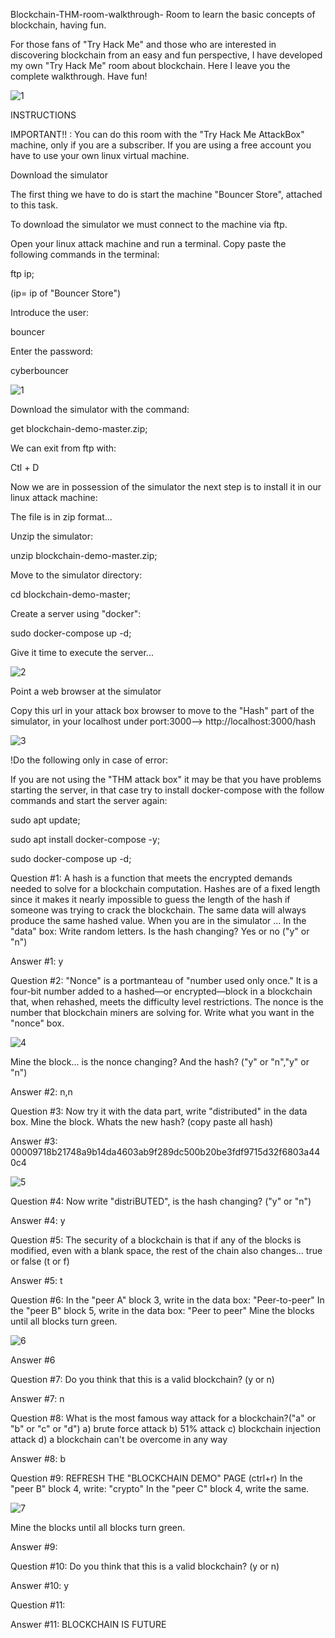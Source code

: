 Blockchain-THM-room-walkthrough-
Room to learn the basic concepts of blockchain, having fun.

For those fans of "Try Hack Me" and those who are interested in discovering blockchain from an easy and fun perspective, I have developed my own "Try Hack Me" room about blockchain.
Here I leave you the complete walkthrough. 
Have fun!

![1](https://user-images.githubusercontent.com/109109176/178353266-7c3fdfde-29be-45ee-9d88-6b87c8f98544.jpg)


INSTRUCTIONS

IMPORTANT!! : You can do this room with the "Try Hack Me AttackBox" machine, only if you are a subscriber. If you are using a free account you have to use your own linux virtual machine.


Download the simulator

The first thing we have to do is start the machine "Bouncer Store", attached to this task.

To download the simulator we must connect to the machine via ftp.

Open your linux attack machine and run a terminal. Copy paste the following commands in the terminal:



ftp ip;

(ip= ip of "Bouncer Store")

Introduce the user:

bouncer

Enter the password:

cyberbouncer

![1](https://user-images.githubusercontent.com/109109176/178448664-1864684b-3f29-4ec2-84a3-f9d74f2bcd15.PNG)


Download the simulator with the command:

get blockchain-demo-master.zip;

We can exit from ftp with:

Ctl + D 



Now we are in possession of the simulator the next step is to install it in our linux attack machine:

The file is in zip format...

Unzip the simulator: 

unzip blockchain-demo-master.zip; 

Move to the simulator directory:

cd blockchain-demo-master;

Create a server using "docker":

sudo docker-compose up -d;

Give it time to execute the server...

![2](https://user-images.githubusercontent.com/109109176/178450668-4d3a84e7-e5ee-4aa2-9b93-a8a1b08e8c51.PNG)


Point a web browser at the simulator

Copy this url in your attack box browser to move to the "Hash" part of the simulator, in your localhost under port:3000-->   http://localhost:3000/hash

![3](https://user-images.githubusercontent.com/109109176/178451406-0695884d-f882-4210-bb1a-0b007e8fe110.PNG)


!Do the following only in case of error:

If you are not using the "THM attack box" it may be that you have problems starting the server, in that case try to install docker-compose with the follow commands and start the server again:

sudo apt update;

sudo apt install docker-compose -y;

sudo docker-compose up -d;


Question #1: 
A hash is a function that meets the encrypted demands needed to solve for a blockchain computation. Hashes are of a fixed length since it makes it nearly impossible to guess the length of the hash if someone was trying to crack the blockchain. The same data will always produce the same hashed value.
When you are in the simulator ...
In the "data" box: Write random letters. Is the hash changing? Yes or no ("y" or "n")

Answer #1: 
y

Question #2:
"Nonce" is a portmanteau of "number used only once." It is a four-bit number added to a hashed—or encrypted—block in a blockchain that, when rehashed, meets the difficulty level restrictions. The nonce is the number that blockchain miners are solving for.
Write what you want  in the "nonce" box.

![4](https://user-images.githubusercontent.com/109109176/178451948-64eda2d5-40c5-4ed5-89da-fcab119130c6.PNG)

Mine the block...
is the nonce changing? And the hash? ("y" or "n","y" or "n")

Answer #2:
n,n

Question #3:
Now try it with the data part, write "distributed" in the data box. 
Mine the block.
Whats the new hash? (copy paste all hash)

Answer #3:
00009718b21748a9b14da4603ab9f289dc500b20be3fdf9715d32f6803a440c4

![5](https://user-images.githubusercontent.com/109109176/178456658-a9b628ad-332c-419f-afcc-a289ee28248c.PNG)


Question #4:
Now write  "distriBUTED", is the hash changing? ("y" or "n")

Answer #4:
y

Question #5:
The security of a blockchain is that if any of the blocks is modified, even with a blank space, the rest of the chain also changes... true or false (t or f)

Answer #5:
t

Question #6:
In the "peer A" block 3, write in the data box: "Peer-to-peer" 
In the "peer B" block 5, write in the data box: "Peer to peer" 
Mine the blocks until all blocks turn green.

![6](https://user-images.githubusercontent.com/109109176/178458420-0078a320-2e82-4296-96a4-cffcab94d29b.PNG)

Answer #6

Question #7:
Do you think that this is a valid blockchain? (y or n)

Answer #7:
n

Question #8:
What is the most famous way attack for a blockchain?("a" or "b" or "c" or "d")
a) brute force attack
b) 51% attack
c) blockchain injection attack
d) a blockchain can't be overcome in any way

Answer #8:
b

Question #9:
REFRESH THE "BLOCKCHAIN DEMO" PAGE (ctrl+r)
In the "peer B" block 4, write: "crypto"
In the "peer C" block 4, write the same.

![7](https://user-images.githubusercontent.com/109109176/178459467-543c41f9-00c3-4429-bb46-22744d7902e9.PNG)

Mine the blocks until all blocks turn green.

Answer #9:


Question #10:
Do you think that this is a valid blockchain? (y or n)

Answer #10:
y

Question #11:

Answer #11:
BLOCKCHAIN IS FUTURE











